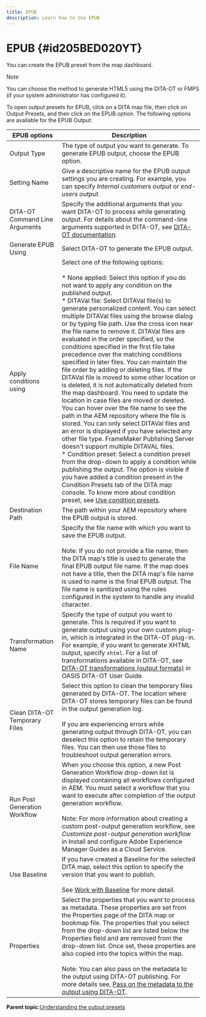 ```yaml
---
title: EPUB
description: Learn how to Use EPUB
---
```


# EPUB {#id205BED020YT}

You can create the EPUB preset from the map dashboard.

>[!NOTE]
>
> You can choose the method to generate HTML5 using the DITA-OT or FMPS \(if your system administrator has configured it\).

To open output presets for EPUB, click on a DITA map file, then click on Output Presets, and then click on the EPUB option. The following options are available for the EPUB Output:

| EPUB options | Description |
| --- | --- |
| Output Type | The type of output you want to generate. To generate EPUB output, choose the EPUB option. |
| Setting Name | Give a descriptive name for the EPUB output settings you are creating. For example, you can specify _Internal customers output_ or _end-users output_. |
| DITA-OT Command Line Arguments | Specify the additional arguments that you want DITA-OT to process while generating output. For details about the command-line arguments supported in DITA-OT, see [DITA-OT documentation](https://www.dita-ot.org/). |
| Generate EPUB Using | Select DITA-OT to generate the EPUB output. |
| Apply conditions using | Select one of the following options:<br><br>* None applied: Select this option if you do not want to apply any condition on the published output.<br>* DITAVal file: Select DITAVal file(s) to generate personalized content. You can select multiple DITAVal files using the browse dialog or by typing file path. Use the cross icon near the file name to remove it. DITAVal files are evaluated in the order specified, so the conditions specified in the first file take precedence over the matching conditions specified in later files. You can maintain the file order by adding or deleting files. If the DITAVal file is moved to some other location or is deleted, it is not automatically deleted from the map dashboard. You need to update the location in case files are moved or deleted. You can hover over the file name to see the path in the AEM repository where the file is stored. You can only select DITAVal files and an error is displayed if you have selected any other file type. FrameMaker Publishing Server doesn't support multiple DITAVAL files.<br>* Condition preset: Select a condition preset from the drop-down to apply a condition while publishing the output. The option is visible if you have added a condition present in the Condition Presets tab of the DITA map console. To know more about condition preset, see [Use condition presets](generate-output-use-condition-presets.html#id1825FL004PN). |
| Destination Path | The path within your AEM repository where the EPUB output is stored. |
| File Name | Specify the file name with which you want to save the EPUB output.<br><br>Note: If you do not provide a file name, then the DITA map's title is used to generate the final EPUB output file name. If the map does not have a title, then the DITA map's file name is used to name is the final EPUB output. The file name is sanitized using the rules configured in the system to handle any invalid character. |
| Transformation Name | Specify the type of output you want to generate. This is required if you want to generate output using your own custom plug-in, which is integrated in the DITA-OT plug-in. For example, if you want to generate XHTML output, specify `xhtml`. For a list of transformations available in DITA-OT, see [DITA-OT transformations (output formats)](http://www.dita-ot.org/2.3/user-guide/AvailableTransforms.html) in OASIS DITA-OT User Guide. |
| Clean DITA-OT Temporary Files | Select this option to clean the temporary files generated by DITA-OT. The location where DITA-OT stores temporary files can be found in the output generation log.<br><br>If you are experiencing errors while generating output through DITA-OT, you can deselect this option to retain the temporary files. You can then use those files to troubleshoot output generation errors. |
| Run Post Generation Workflow | When you choose this option, a new Post Generation Workflow drop-down list is displayed containing all workflows configured in AEM. You must select a workflow that you want to execute after completion of the output generation workflow.<br><br>Note: For more information about creating a custom post-output generation workflow, see _Customize post-output generation workflow_ in Install and configure Adobe Experience Manager Guides as a Cloud Service. |
| Use Baseline | If you have created a Baseline for the selected DITA map, select this option to specify the version that you want to publish.<br><br>See [Work with Baseline](generate-output-use-baseline-for-publishing.html#id1825FI0J0PF) for more detail. |
| Properties | Select the properties that you want to process as metadata. These properties are set from the Properties page of the DITA map or bookmap file. The properties that you select from the drop-down list are listed below the Properties field and are removed from the drop-down list. Once set, these properties are also copied into the topics within the map.<br><br>Note: You can also pass on the metadata to the output using DITA-OT publishing. For more details see, [Pass on the metadata to the output using DITA-OT](pass-metadata-dita-ot.html#id21BJ00QD0XA). |

**Parent topic:**[Understanding the output presets](generate-output-understand-presets.md)

